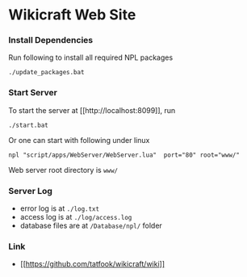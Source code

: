 # Wikicraft Web Site

### Install Dependencies
Run following to install all required NPL packages
```
./update_packages.bat
```

### Start Server
To start the server at [[http://localhost:8099]], run
```
./start.bat
```
Or one can start with following under linux
```
npl "script/apps/WebServer/WebServer.lua"  port="80" root="www/"
```

Web server root directory is `www/` 

### Server Log
- error log is at `./log.txt`
- access log is at `./log/access.log`
- database files are at `/Database/npl/` folder

### Link
- [[https://github.com/tatfook/wikicraft/wiki]]
